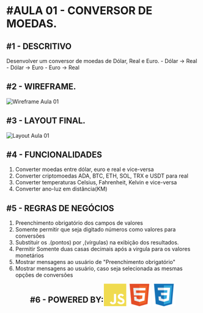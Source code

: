 <h1>#AULA 01 - CONVERSOR DE MOEDAS.</h1>

<h2>#1 - DESCRITIVO</h2>  
    Desenvolver um conversor de moedas de Dólar, Real e Euro.
        - Dólar -> Real
        - Dólar -> Euro
        - Euro -> Real

<h2>#2 - WIREFRAME.</h2>
<div style="display:inline-block">
 <img src="images/wireframe.png" alt="Wireframe Aula 01"/>
</div>

<h2>#3 - LAYOUT FINAL.</h2>
<div style="display:inline-block">
 <img src="images/aula01.png" alt="Layout Aula 01"/>
</div>

<h2>#4 - FUNCIONALIDADES</h2>
<ol>
    <li>Converter moedas entre dólar, euro e real e vice-versa</li>
    <li>Converter criptomoedas ADA, BTC, ETH, SOL, TRX e USDT para real</li>
    <li>Converter temperaturas Celsius, Fahrenheit, Kelvin e vice-versa</li>
    <li>Converter ano-luz em distância(KM)</li>
</ol>

<h2>#5 - REGRAS DE NEGÓCIOS</h2>
<ol>
    <li>Preenchimento obrigatório dos campos de valores</li>
    <li>Somente permitir que seja digitado números como valores para conversões</li>
    <li>Substituir os .(pontos) por ,(vírgulas) na exibição dos resultados.</li>
    <li>Permitir Somente duas casas decimais após a virgula para os valores monetários</li>
    <li>Mostrar mensagens ao usuário de "Preenchimento obrigatório"</li>
    <li>Mostrar mensagens ao usuário, caso seja selecionada as mesmas opções de conversões</li>
</ol>

<div style="display:flex; justify-content:center;">
<h2 style="text-align:center;">#6 - POWERED BY:</h2>
<div style="display:inline-block;">
 <img src="https://raw.githubusercontent.com/devicons/devicon/master/icons/javascript/javascript-plain.svg" alt="Logo javascript" style="width:60px; height:60px;"/>
 <img src="https://raw.githubusercontent.com/devicons/devicon/master/icons/html5/html5-original.svg" style="width:60px; height:60px;"/>
 <img src="https://raw.githubusercontent.com/devicons/devicon/master/icons/css3/css3-original.svg" alt="Logo CSS 3" style="width:60px; height:60px;"/>
</div>
</div>

